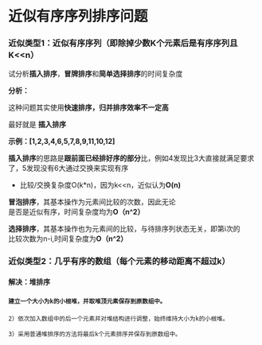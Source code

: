 # 近似有序序列排序问题

### 近似类型1：近似有序序列（即除掉少数K个元素后是有序序列且K&lt;&lt;n）

试分析**插入排序**，**冒牌排序**和**简单选择排序**的时间复杂度

**分析：**

这种问题其实使用**快速排序，归并排序效率不一定高**

最好就是 **插入排序**

**示例：\[1,2,3,4,6,5,7,8,9,11,10,12\]**

**插入排序**的思路是**跟前面已经排好序的部分**比，例如4发现比3大直接就满足要求了，5发现没有6大通过交换来实现有序

* 比较/交换复杂度O\(k\*n\)，因为k&lt;&lt;n，近似认为**O\(n\)**

**冒泡排序**，其基本操作为元素间比较的次数，因此无论  
是否是近似有序，时间复杂度均为**O（n^2）**

**选择排序**，其基本操作也为元素间的比较，与待排序列状态无关，即第i次的  
比较次数为n-i,时间复杂度为**O（n^2）**

### **近似类型2：几乎有序的数组（每个元素的移动距离不超过k）**

#### **解决：堆排序**

#### `建立一个大小为k的小根堆，并取堆顶元素保存到原数组中。`

`2）依次加入数组中的后一个元素并对堆结构进行调整，始终维持大小为k的小根堆。`

`3）采用普通堆排序的方法将最后k个元素排序并保存到原数组中。`

